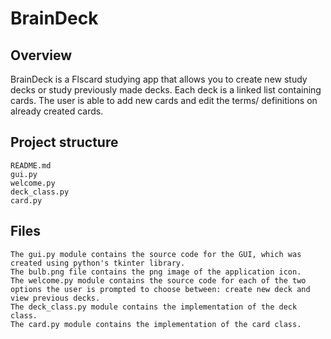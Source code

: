 # BrainDeck


## Overview
BrainDeck is a Flscard studying app that allows you to create new study decks or study previously made decks. Each deck is a linked list containing cards. The user is able to add new cards and edit the terms/ definitions on already created cards. 



## Project structure
```
README.md
gui.py
welcome.py
deck_class.py
card.py
```

## Files
```
The gui.py module contains the source code for the GUI, which was created using python's tkinter library. 
The bulb.png file contains the png image of the application icon. 
The welcome.py module contains the source code for each of the two options the user is prompted to choose between: create new deck and view previous decks.
The deck_class.py module contains the implementation of the deck class. 
The card.py module contains the implementation of the card class. 
```


